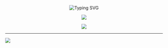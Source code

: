 ## <!-- Typing SVG -->
<p align="center">
        <img
        src="https://readme-typing-svg.herokuapp.com?size=30&width=800&lines=Welcome+To+My+Github+Profile."
            alt="Typing SVG"
        />
    </a>
</p>

<p align="center">
<img src="https://github-stats-alpha.vercel.app/api/?username=OFFLINE-BOy&cc=000&tc=00ff00&ic=fff000&bc=fff" align="center">
</p>

<p align="middle">        
<a href="https://telegram.dog/offline_3"><img src="https://img.shields.io/badge/Tᴇʟᴇɢʀᴀᴍ-purple.svg?logo=telegram"></a>



<hr></hr>

<img src="https://github.com/SP-XD/SP-XD/blob/main/images/dino_rounded.gif?raw=true" href="https://github.com/SP-XD" />


</div>
